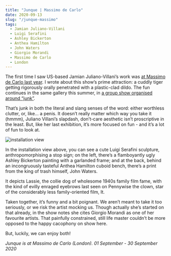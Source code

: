 ```yaml
---
title: "Junque | Massimo de Carlo"
date: 2020-09-13
slug: "/junque-massimo"
tags:
  - Jamian Juliano-Villani
  - Luigi Serafini
  - Ashley Bickerton
  - Anthea Hamilton
  - John Waters
  - Giorgio Morandi
  - Massimo de Carlo
  - London
---
```


The first time I saw US-based Jamian Juliano-Villani’s work was [at Massimo de Carlo last year](http://artangled.com/2019/06/23/juliano-de-carlo/). I wrote about this show’s prime attraction: a cuddly tiger getting rigorously orally penetrated with a plastic-clad dildo. The fun continues in the same gallery this summer, in [a group show organised around “junk”](https://www.massimodecarlo.com/exhibition/454/junque?lang=en).

That’s junk in both the literal and slang senses of the word: either worthless clutter, or, like… a penis. It doesn’t really matter which way you take it (hmmm), Juliano Villani’s slapdash, don’t-care aesthetic isn’t proscriptive in the least. But, like her last exhibition, it’s more focused on fun - and it’s a lot of fun to look at.

![installation view](/junque-massimo-1.jpg)

In the installation view above, you can see a cute Luigi Serafini sculpture, anthropomorphising a stop sign; on the left, there’s a flamboyantly ugly Ashley Bickerton painting with a garlanded frame; and at the back, behind an incongruously tasteful Anthea Hamilton cuboid bench, there’s a print from the king of trash himself, John Waters.

It depicts Lassie, the collie dog of wholesome 1940s family film fame, with the kind of evilly enraged eyebrows last seen on Pennywise the clown, star of the considerably less family-oriented film, It.

Taken together, it’s funny and a bit  poignant. We aren’t meant to take it too seriously, or we risk the artist mocking us. Though actually she’s started on that already, in the show notes she cites Giorgio Morandi as one of her favourite artists. That painfully constrained, still life master couldn’t be more opposed to the happy cacophony on show here.

But, luckily, we can enjoy both!

*Junque is at Massimo de Carlo (London). 01 September - 30 September 2020*
